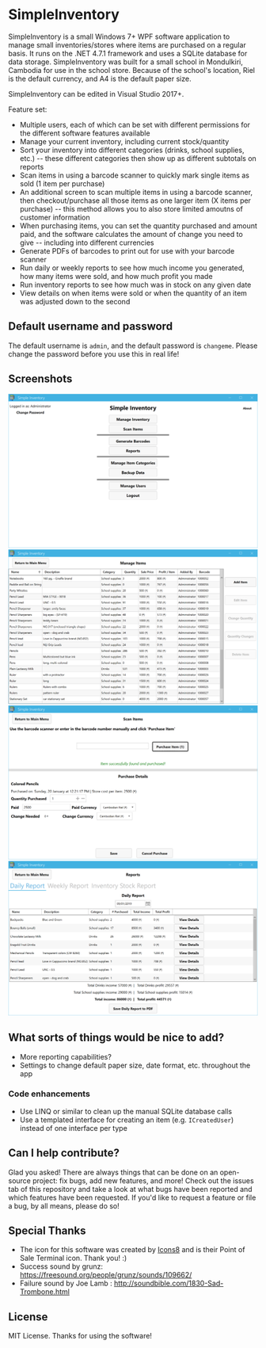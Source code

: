 # SimpleInventory

SimpleInventory is a small Windows 7+ WPF software application to manage small inventories/stores where items are purchased on a regular basis. It runs on the .NET 4.7.1 framework and uses a SQLite database for data storage. SimpleInventory was built for a small school in Mondulkiri, Cambodia for use in the school store. Because of the school's location, Riel is the default currency, and A4 is the default paper size.

SimpleInventory can be edited in Visual Studio 2017+.

Feature set:

* Multiple users, each of which can be set with different permissions for the different software features available
* Manage your current inventory, including current stock/quantity
* Sort your inventory into different categories (drinks, school supplies, etc.) -- these different categories then show up as different subtotals on reports
* Scan items in using a barcode scanner to quickly mark single items as sold (1 item per purchase)
* An additional screen to scan multiple items in using a barcode scanner, then checkout/purchase all those items as one larger item (X items per purchase) -- this method allows you to also store limited amoutns of customer information
* When purchasing items, you can set the quantity purchased and amount paid, and the software calculates the amount of change you need to give -- including into different currencies
* Generate PDFs of barcodes to print out for use with your barcode scanner
* Run daily or weekly reports to see how much income you generated, how many items were sold, and how much profit you made
* Run inventory reports to see how much was in stock on any given date
* View details on when items were sold or when the quantity of an item was adjusted down to the second

## Default username and password

The default username is `admin`, and the default password is `changeme`. Please change the password before you use this in real life!

## Screenshots

<div align="center">

<img alt="Menu" src="./screenshots/menu.png">

<img alt="Items list" src="./screenshots/items-list.png">

<img alt="Purchase made" src="./screenshots/purchase-made.png">

<img alt="Daily report" src="./screenshots/daily-report.png">

</div>

## What sorts of things would be nice to add?

* More reporting capabilities?
* Settings to change default paper size, date format, etc. throughout the app

### Code enhancements

* Use LINQ or similar to clean up the manual SQLite database calls
* Use a templated interface for creating an item (e.g. `ICreatedUser`) instead of one interface per type

## Can I help contribute?

Glad you asked! There are always things that can be done on an open-source project: fix bugs, add new features, and more! Check out the issues tab of this repository and take a look at what bugs have been reported and which features have been requested. If you'd like to request a feature or file a bug, by all means, please do so!

## Special Thanks

* The icon for this software was created by [Icons8](https://icons8.com) and is their Point of Sale Terminal icon. Thank you! :)
* Success sound by grunz: https://freesound.org/people/grunz/sounds/109662/
* Failure sound by Joe Lamb : http://soundbible.com/1830-Sad-Trombone.html

## License

MIT License. Thanks for using the software!
